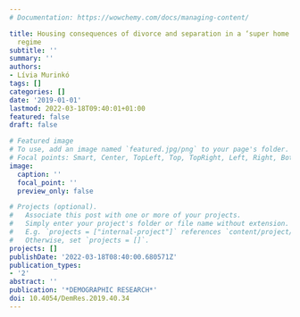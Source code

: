 ```yaml
---
# Documentation: https://wowchemy.com/docs/managing-content/

title: Housing consequences of divorce and separation in a ‘super home ownership’
  regime
subtitle: ''
summary: ''
authors:
- Lívia Murinkó
tags: []
categories: []
date: '2019-01-01'
lastmod: 2022-03-18T09:40:01+01:00
featured: false
draft: false

# Featured image
# To use, add an image named `featured.jpg/png` to your page's folder.
# Focal points: Smart, Center, TopLeft, Top, TopRight, Left, Right, BottomLeft, Bottom, BottomRight.
image:
  caption: ''
  focal_point: ''
  preview_only: false

# Projects (optional).
#   Associate this post with one or more of your projects.
#   Simply enter your project's folder or file name without extension.
#   E.g. `projects = ["internal-project"]` references `content/project/deep-learning/index.md`.
#   Otherwise, set `projects = []`.
projects: []
publishDate: '2022-03-18T08:40:00.680571Z'
publication_types:
- '2'
abstract: ''
publication: '*DEMOGRAPHIC RESEARCH*'
doi: 10.4054/DemRes.2019.40.34
---
```

